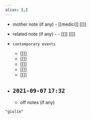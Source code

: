 ```yaml
---
alias: [,]
---
```

- mother note (if any)
		- [[medici]] [[]]
- related note (if any) -
		- [[]] [[]]
- `contemporary events`
	- [[]]
	- [[]]
	- [[]]
	- [[]]
	- [[]]

- `2021-09-07`  `17:32`
	- 
	- off notes (if any)

```query
"giulio"
```